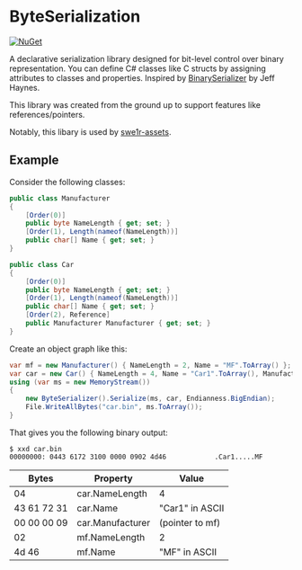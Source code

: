 # ByteSerialization

[![NuGet](https://img.shields.io/nuget/vpre/ByteSerialization)](https://nuget.org/packages/ByteSerialization)

A declarative serialization library designed for bit-level control over binary representation. 
You can define C# classes like C structs by assigning attributes to classes and properties. 
Inspired by [BinarySerializer](https://github.com/jefffhaynes/BinarySerializer) by Jeff Haynes. 

This library was created from the ground up to support features like references/pointers.

Notably, this libary is used by [swe1r-assets](https://github.com/akopetsch/swe1r-assets).

## Example

Consider the following classes:

```csharp
public class Manufacturer
{
    [Order(0)]
    public byte NameLength { get; set; }
    [Order(1), Length(nameof(NameLength))]
    public char[] Name { get; set; }
}

public class Car
{
    [Order(0)]
    public byte NameLength { get; set; }
    [Order(1), Length(nameof(NameLength))]
    public char[] Name { get; set; }
    [Order(2), Reference]
    public Manufacturer Manufacturer { get; set; }
}
```

Create an object graph like this:

```csharp
var mf = new Manufacturer() { NameLength = 2, Name = "MF".ToArray() };
var car = new Car() { NameLength = 4, Name = "Car1".ToArray(), Manufacturer = mf };
using (var ms = new MemoryStream())
{
    new ByteSerializer().Serialize(ms, car, Endianness.BigEndian);
    File.WriteAllBytes("car.bin", ms.ToArray());
}
```

That gives you the following binary output:

```console
$ xxd car.bin
00000000: 0443 6172 3100 0000 0902 4d46            .Car1.....MF
```

| Bytes       | Property         | Value             |
|-------------|------------------|-------------------|
| 04          | car.NameLength   | 4                 |
| 43 61 72 31 | car.Name         | "Car1" in ASCII   |
| 00 00 00 09 | car.Manufacturer | (pointer to mf)   |
| 02          | mf.NameLength    | 2                 |
| 4d 46       | mf.Name          | "MF" in ASCII     |
